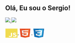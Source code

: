 ## Olá, Eu sou o Sergio!
 <div>
  <a href="https://github.com/sergiojrr">
  <img height="150em" src="https://github-readme-stats.vercel.app/api?username=sergiojrr&show_icons=true&theme=dracula&include_all_commits=true&count_private=true"/>
  <img height="150em" src="https://github-readme-stats.vercel.app/api/top-langs/?username=sergiojrr&layout=compact&langs_count=16&theme=dracula"/>
</div>
<div style="display: inline_block"><br>
  <img align="center" alt="sergio-Js" height="30" width="40" src="https://raw.githubusercontent.com/devicons/devicon/master/icons/javascript/javascript-plain.svg">
  <img align="center" alt="sergio-HTML" height="30" width="40" src="https://raw.githubusercontent.com/devicons/devicon/master/icons/html5/html5-original.svg">
  <img align="center" alt="sergio-CSS" height="30" width="40" src="https://raw.githubusercontent.com/devicons/devicon/master/icons/css3/css3-original.svg">

</div>
  
  ##
 
<div> 
 
 
</div>
